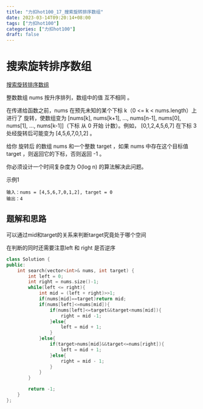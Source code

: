 ```yaml
---
title: "力扣hot100_17_搜索旋转排序数组"
date: 2023-03-14T09:20:14+08:00
tags: ["力扣hot100"]
categories: ["力扣hot100"]
draft: false
---
```


# 搜索旋转排序数组
[搜索旋转排序数组](https://leetcode.cn/problems/search-in-rotated-sorted-array/?favorite=2cktkvj)

整数数组 nums 按升序排列，数组中的值 互不相同 。

在传递给函数之前，nums 在预先未知的某个下标 k（0 <= k < nums.length）上进行了 旋转，使数组变为 [nums[k], nums[k+1], ..., nums[n-1], nums[0], nums[1], ..., nums[k-1]]（下标 从 0 开始 计数）。例如， [0,1,2,4,5,6,7] 在下标 3 处经旋转后可能变为 [4,5,6,7,0,1,2] 。

给你 旋转后 的数组 nums 和一个整数 target ，如果 nums 中存在这个目标值 target ，则返回它的下标，否则返回 -1 。

你必须设计一个时间复杂度为 O(log n) 的算法解决此问题。

示例1
```text
输入：nums = [4,5,6,7,0,1,2], target = 0
输出：4

```

## 题解和思路
可以通过mid和target的关系来判断target究竟处于哪个空间  

在判断的同时还需要注意left 和 right 是否逆序  


```c++
class Solution {
public:
    int search(vector<int>& nums, int target) {
        int left = 0;
        int right = nums.size()-1;
        while(left <= right){
            int mid = (left + right)>>1;
            if(nums[mid]==target)return mid;
            if(nums[left]<=nums[mid]){
                if(nums[left]<=target&&target<nums[mid]){
                    right = mid -1;
                }else{
                    left = mid + 1;
                }
            }else{
                if(target>nums[mid]&&target<=nums[right]){
                    left = mid + 1;
                }else{
                    right = mid - 1;
                }
            }
        }

        return -1;
    }
};

```